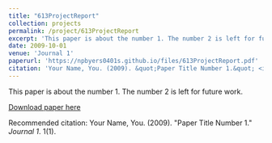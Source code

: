 ```yaml
---
title: "613ProjectReport"
collection: projects
permalink: /project/613ProjectReport
excerpt: 'This paper is about the number 1. The number 2 is left for future work.'
date: 2009-10-01
venue: 'Journal 1'
paperurl: 'https://npbyers0401s.github.io/files/613ProjectReport.pdf'
citation: 'Your Name, You. (2009). &quot;Paper Title Number 1.&quot; <i>Journal 1</i>. 1(1).'
---
```

This paper is about the number 1. The number 2 is left for future work.

[Download paper here](https://npbyers0401.github.io/files/613ProjectReport.pdf)

Recommended citation: Your Name, You. (2009). "Paper Title Number 1." <i>Journal 1</i>. 1(1).
